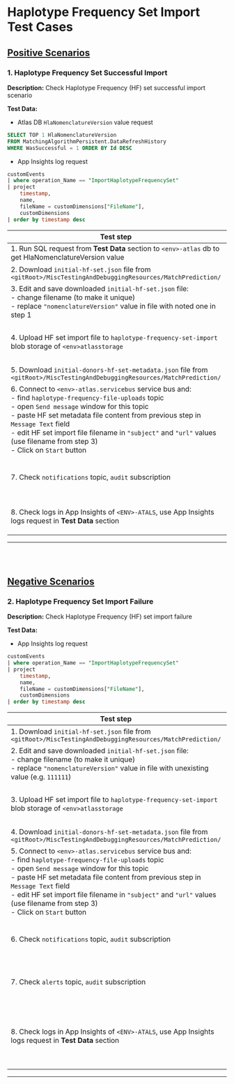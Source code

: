 # Haplotype Frequency Set Import Test Cases

## <u>Positive Scenarios</u>

### 1. Haplotype Frequency Set Successful Import

<b>Description:</b> Check Haplotype Frequency (HF) set successful import scenario

<b>Test Data:</b>

- Atlas DB `HlaNomenclatureVersion` value request

```sql
SELECT TOP 1 HlaNomenclatureVersion
FROM MatchingAlgorithmPersistent.DataRefreshHistory
WHERE WasSuccessful = 1 ORDER BY Id DESC
```
- App Insights log request
```sql
customEvents
| where operation_Name == "ImportHaplotypeFrequencySet"
| project
    timestamp,
    name,
    fileName = customDimensions["FileName"],
    customDimensions
| order by timestamp desc
```




| Test step | Expected Result |
| --------- | --------------- |
| 1. Run SQL request from <b>Test Data</b> section to `<env>-atlas` db to get HlaNomenclatureVersion value | HlaNomenclatureVersion value noted|
| 2. Download `initial-hf-set.json` file from `<gitRoot>/MiscTestingAndDebuggingResources/MatchPrediction/` | HF set import json file downloaded|
| 3. Edit and save downloaded `initial-hf-set.json` file: <br> - change filename (to make it unique) <br> - replace `"nomenclatureVersion"` value in file with noted one in step 1 | HF set import file edited and saved successfuly |
| 4. Upload HF set import file to `haplotype-frequency-set-import` blob storage of `<env>atlasstorage`| HF set import file uploaded to `haplotype-frequency-set-import` blob storage of `<env>atlasstorage` |
| 5. Download `initial-donors-hf-set-metadata.json` file from `<gitRoot>/MiscTestingAndDebuggingResources/MatchPrediction/`| HF set metadata file downloaded |
| 6. Connect to `<env>-atlas.servicebus` service bus and: <br> - find `haplotype-frequency-file-uploads` topic <br> - open `Send message` window for this topic <br> - paste HF set metadata file content from previous step in `Message Text` field <br> - edit HF set import file filename in `"subject"` and `"url"` values (use filename from step 3) <br> - Click on `Start` button| Message successfuly sent |
| 7. Check `notifications` topic, `audit` subscription | There is a new message with <b>"Summary":</b>`"Haplotype Frequency Set Import Succeeded"` |
| 8. Check logs in App Insights of `<ENV>-ATALS`, use App Insights logs request in <b>Test Data</b> section | There are `Haplotype Frequency Set Import Succeeded` logs in App Insights |
---

<br></br>

## <u>Negative Scenarios</u>

### 2. Haplotype Frequency Set Import Failure

<b>Description:</b> Check Haplotype Frequency (HF) set import failure

<b>Test Data:</b>

- App Insights log request
```sql
customEvents
| where operation_Name == "ImportHaplotypeFrequencySet"
| project
    timestamp,
    name,
    fileName = customDimensions["FileName"],
    customDimensions
| order by timestamp desc
```




| Test step | Expected Result |
| --------- | --------------- |
| 1. Download `initial-hf-set.json` file from `<gitRoot>/MiscTestingAndDebuggingResources/MatchPrediction/` | HF json file downloaded|
| 2. Edit and save downloaded `initial-hf-set.json` file: <br> - change filename (to make it unique) <br> - replace `"nomenclatureVersion"` value in file with unexisting value (e.g. `111111`) | HF set import file edited and saved successfuly |
| 3. Upload HF set import file to `haplotype-frequency-set-import` blob storage of `<env>atlasstorage`| HF set import file uploaded to `haplotype-frequency-set-import` blob storage of `<env>atlasstorage` |
| 4. Download `initial-donors-hf-set-metadata.json` file from `<gitRoot>/MiscTestingAndDebuggingResources/MatchPrediction/`| HF set metadata file downloaded |
| 5. Connect to `<env>-atlas.servicebus` service bus and: <br> - find `haplotype-frequency-file-uploads` topic <br> - open `Send message` window for this topic <br> - paste HF set metadata file content from previous step in `Message Text` field <br> - edit HF set import file filename in `"subject"` and `"url"` values (use filename from step 3) <br> - Click on `Start` button| Message successfuly sent |
| 6. Check `notifications` topic, `audit` subscription | There is no new message with <b>"Summary":</b>`"Haplotype Frequency Import Succeeded"` |
| 7. Check `alerts` topic, `audit` subscription | There is a new messages with <b>"Summary":</b>`"Haplotype Frequency Set Import Failure"` |
| 8. Check logs in App Insights of `<ENV>-ATALS`, use App Insights logs request in <b>Test Data</b> section | - There are no new `Haplotype Frequency Set Import Succeeded` logs in App Insights <br> - There are new `Haplotype Frequency Set Import Failure` logs in App Insights |
---

<br></br>